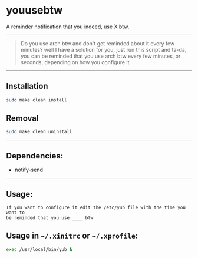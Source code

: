 # youusebtw
A reminder notification that you indeed, use X btw.

---

> Do you use arch btw and don't get reminded about it every few minutes?
> well I have a solution for you, just run this script and ta-da, you can
> be reminded that you use arch btw every few minutes, or seconds,
> depending on how you configure it

---

## Installation
```bash
sudo make clean install
```

## Removal
```bash
sudo make clean uninstall
```

---

## Dependencies:
- notify-send

---

## Usage:
```
If you want to configure it edit the /etc/yub file with the time you want to
be reminded that you use ____ btw
```

## Usage in `~/.xinitrc` or `~/.xprofile`:
```bash
exec /usr/local/bin/yub &
```

